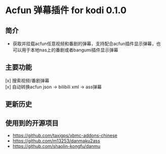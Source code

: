 # Acfun 弹幕插件 for kodi 0.1.0
## 简介
- 获取并挂载acfun任意视频和番剧的弹幕，支持配合acfun插件显示弹幕，也可以用于本地nas上的番剧或者bangumi插件显示弹幕
## 主要功能
 [x] 搜索视频/番剧弹幕  
 [x] 自动转换acfun json -> bilibili xml -> ass弹幕
## 更新历史

## 使用到的开源项目
- https://github.com/taxigps/xbmc-addons-chinese
- https://github.com/m13253/danmaku2ass
- https://github.com/shaolin-kongfu/danmu
